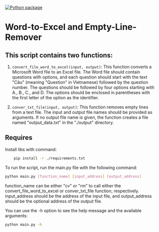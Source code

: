 [![Python package](https://github.com/akakshuki/transfer-docx-excel/actions/workflows/pylint.yml/badge.svg?branch=main)](https://github.com/akakshuki/transfer-docx-excel/actions/workflows/pylint.yml)
# Word-to-Excel and Empty-Line-Remover
## This script contains two functions:

1. `convert_file_word_to_excel(input, output)`: 
This function converts a Microsoft Word file to an Excel file. The Word file should contain questions with options, and each question should start with the text "Câu" (meaning "Question" in Vietnamese) followed by the question number. The questions should be followed by four options starting with A., B., C., and D. The options should be enclosed in parentheses with the first letter of the option as the identifier.

2. `conver_txt_file(input, output)`: This function removes empty lines from a text file. The input and output file names should be provided as arguments. If no output file name is given, the function creates a file named "output_data.txt" in the "./output" directory.

## Requires

Install libs with command:

```bash
    pip install -r ./requirements.txt
```

To run the script, run the main.py file with the following command:

```bash
python main.py [function_name] [input_address] [output_address]
```
function_name can be either "cv" or "rm" to call either the convert_file_word_to_excel or conver_txt_file function, respectively. input_address should be the address of the input file, and output_address should be the optional address of the output file.

You can use the -h option to see the help message and the available arguments:

```bash
python main.py -h
```
